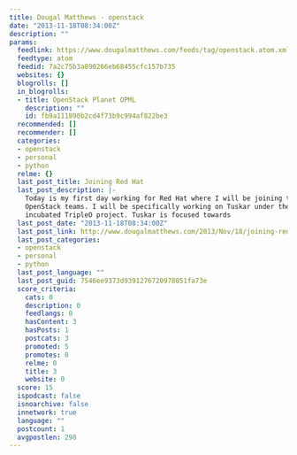 ```yaml
---
title: Dougal Matthews - openstack
date: "2013-11-18T08:34:00Z"
description: ""
params:
  feedlink: https://www.dougalmatthews.com/feeds/tag/openstack.atom.xml
  feedtype: atom
  feedid: 7a2c75b3a890266eb68455cfc157b735
  websites: {}
  blogrolls: []
  in_blogrolls:
  - title: OpenStack Planet OPML
    description: ""
    id: fb9a111890b2cd4f73b9c994af822be3
  recommended: []
  recommender: []
  categories:
  - openstack
  - personal
  - python
  relme: {}
  last_post_title: Joining Red Hat
  last_post_description: |-
    Today is my first day working for Red Hat where I will be joining the
    OpenStack teams. I will be specifically working on Tuskar under the newly
    incubated TripleO project. Tuskar is focused towards
  last_post_date: "2013-11-18T08:34:00Z"
  last_post_link: http://www.dougalmatthews.com/2013/Nov/18/joining-red-hat/
  last_post_categories:
  - openstack
  - personal
  - python
  last_post_language: ""
  last_post_guid: 7546ee9373d9391276720978051fa73e
  score_criteria:
    cats: 0
    description: 0
    feedlangs: 0
    hasContent: 3
    hasPosts: 1
    postcats: 3
    promoted: 5
    promotes: 0
    relme: 0
    title: 3
    website: 0
  score: 15
  ispodcast: false
  isnoarchive: false
  innetwork: true
  language: ""
  postcount: 1
  avgpostlen: 298
---
```

